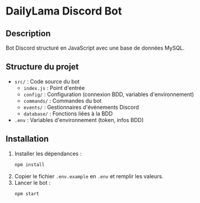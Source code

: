 # DailyLama Discord Bot

## Description
Bot Discord structuré en JavaScript avec une base de données MySQL.

## Structure du projet

- `src/` : Code source du bot
  - `index.js` : Point d'entrée
  - `config/` : Configuration (connexion BDD, variables d'environnement)
  - `commands/` : Commandes du bot
  - `events/` : Gestionnaires d'événements Discord
  - `database/` : Fonctions liées à la BDD
- `.env` : Variables d'environnement (token, infos BDD)

## Installation

1. Installer les dépendances :
   ```bash
   npm install
   ```
2. Copier le fichier `.env.example` en `.env` et remplir les valeurs.
3. Lancer le bot :
   ```bash
   npm start
   ``` 